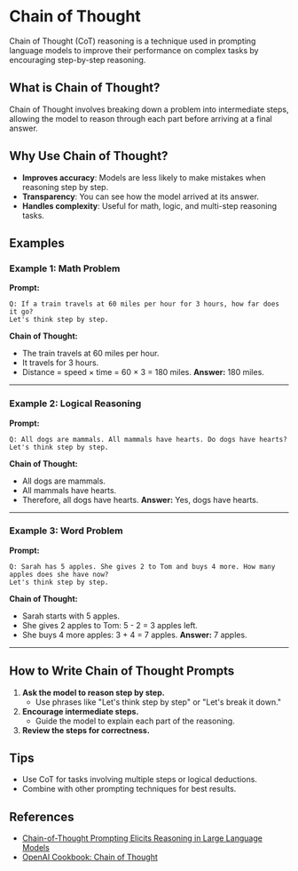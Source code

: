# Chain of Thought

Chain of Thought (CoT) reasoning is a technique used in prompting language models to improve their performance on complex tasks by encouraging step-by-step reasoning.

## What is Chain of Thought?

Chain of Thought involves breaking down a problem into intermediate steps, allowing the model to reason through each part before arriving at a final answer.

## Why Use Chain of Thought?

- **Improves accuracy**: Models are less likely to make mistakes when reasoning step by step.
- **Transparency**: You can see how the model arrived at its answer.
- **Handles complexity**: Useful for math, logic, and multi-step reasoning tasks.

## Examples

### Example 1: Math Problem

**Prompt:**
```
Q: If a train travels at 60 miles per hour for 3 hours, how far does it go?
Let's think step by step.
```

**Chain of Thought:**
- The train travels at 60 miles per hour.
- It travels for 3 hours.
- Distance = speed × time = 60 × 3 = 180 miles.
**Answer:** 180 miles.

---

### Example 2: Logical Reasoning

**Prompt:**
```
Q: All dogs are mammals. All mammals have hearts. Do dogs have hearts?
Let's think step by step.
```

**Chain of Thought:**
- All dogs are mammals.
- All mammals have hearts.
- Therefore, all dogs have hearts.
**Answer:** Yes, dogs have hearts.

---

### Example 3: Word Problem

**Prompt:**
```
Q: Sarah has 5 apples. She gives 2 to Tom and buys 4 more. How many apples does she have now?
Let's think step by step.
```

**Chain of Thought:**
- Sarah starts with 5 apples.
- She gives 2 apples to Tom: 5 - 2 = 3 apples left.
- She buys 4 more apples: 3 + 4 = 7 apples.
**Answer:** 7 apples.

---

## How to Write Chain of Thought Prompts

1. **Ask the model to reason step by step.**
    - Use phrases like "Let's think step by step" or "Let's break it down."
2. **Encourage intermediate steps.**
    - Guide the model to explain each part of the reasoning.
3. **Review the steps for correctness.**

## Tips

- Use CoT for tasks involving multiple steps or logical deductions.
- Combine with other prompting techniques for best results.

## References

- [Chain-of-Thought Prompting Elicits Reasoning in Large Language Models](https://arxiv.org/abs/2201.11903)
- [OpenAI Cookbook: Chain of Thought](https://github.com/openai/openai-cookbook/blob/main/examples/Chain_of_Thought.ipynb)